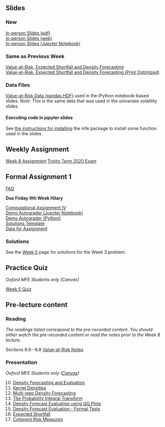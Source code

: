 <!--
.. title: Financial Econometrics II: Week 8
.. slug: hilary-term-8
.. date: 2020-11-27 17:51:05 UTC
.. tags: teaching, mfe
.. category: teaching 
.. link: 
.. description: Teaching resources for MFE Financial Econometrics II Week 8
.. type: text
.. jumbotron_color: #002147
.. jumbotron_light: True
.. jumbotron: MFE Financial Econometrics II: Week 8
.. jumbotron_text: Teaching material from Week 8.
-->

## Slides

### New
[In-person Slides (pdf)](/files/teaching/mfe/slides/var-slides-2020-21-in-person-week-8.pdf)  <br />
[In-person Slides (web)](/files/teaching/mfe/slides/var-slides-2020-21-in-person-week-8.html)  <br />
[In-person Slides (Jupyter Notebook)](/files/teaching/mfe/slides/var-slides-2020-21-in-person-week-8.ipynb) 

### Same as Previous Week
[Value-at-Risk, Expected Shortfall and Density Forecasting](/files/teaching/mfe/slides/var-slides-2020-2021.pdf) <br />
[Value-at-Risk, Expected Shortfall and Density Forecasting (Print Optimized)](/files/teaching/mfe/slides/var-slides-2020-2021-print.pdf) <br />

### Data Files
[Value-at-Risk Data (pandas HDF)](/files/teaching/mfe/data/univariate-volatility-data.h5) used in the IPython notebook-based slides. _Note_: This is the same data that was used in the univariate volatility slides.

#### Executing code in jupyter slides
See [the instructions for installing](../running-notebooks) the mfe package to install some 
function used in the slides.


## Weekly Assignment

[Week 8 Assignment](/files/teaching/mfe/homework/ht-week-8-assignment.pdf)
[Trinity Term 2020 Exam](/files/teaching/mfe/homework/trinity-term-2020-exam.pdf)


## Formal Assignment 1

[FAQ](../mfe-computational-exercise-4-faq)

**Due Friday 9th Week Hilary**

[Computational Assignment IV](/files/teaching/mfe/assignments/mfe-fe-computational-exercise-4-2020-2021.pdf) <br />
[Demo Autograder (Jupyter Notebook)](/files/teaching/mfe/assignments/demo-autograder-fw1.ipynb) <br />
[Demo Autograder (Python)](/files/teaching/mfe/assignments/demo-autograder-fw1.py) <br />
[Solutions Template](/files/teaching/mfe/assignments/solutions-fw1.py) <br />
[Data for Assignment](/files/teaching/mfe/assignments/mfe-formal-work-1-2020-2021.csv.gz)


### Solutions ###

See the [Week 5](../hilary-term-5) page for solutions for the Week 3 problem.

## Practice Quiz

_Oxford MFE Students only (Canvas)_

[Week 5 Quiz](https://canvas.sbs.ox.ac.uk/courses/1914/quizzes/2095)

## Pre-lecture content

### Reading

_The readings listed correspond to the pre-recorded content. You should either
watch the pre-recorded content or read the notes prior to the Week 8 lecture._

Sections 8.6--8.8  [Value-at-Risk Notes](/files/teaching/mfe/notes/financial-econometrics-2020-2021-chapter-8.pdf)

### Presentation

_Oxford MFE Students only ([Canvas](https://canvas.sbs.ox.ac.uk/courses/1914/external_tools/185))_

10. [Density Forecasting and Evaluation](https://ox.cloud.panopto.eu/Panopto/Pages/Viewer.aspx?id=dc256cc8-3cf6-4dc7-b44a-ace1012ec53e)
11. [Kernel Densities](https://ox.cloud.panopto.eu/Panopto/Pages/Viewer.aspx?id=5e98996f-cc2e-441e-bf2d-ace1012ecce9)
12. [Multi-step Density Forecasting](https://ox.cloud.panopto.eu/Panopto/Pages/Viewer.aspx?id=8402c1f3-3cb2-4543-b71b-ace101359e93)
13. [The Probability Integral Transform](https://ox.cloud.panopto.eu/Panopto/Pages/Viewer.aspx?id=8b02258b-578e-48a0-a828-ace10135fbc1)
14. [Density Forecast Evaluation using QQ Plots](https://ox.cloud.panopto.eu/Panopto/Pages/Viewer.aspx?id=233ab5fb-2107-4021-a5e6-ace1013adc8b)
15. [Density Forecast Evaluation - Formal Tests](https://ox.cloud.panopto.eu/Panopto/Pages/Viewer.aspx?id=51e41174-bfc9-4a6d-91fb-ace200b39cf5)
16. [Expected Shortfall](https://ox.cloud.panopto.eu/Panopto/Pages/Viewer.aspx?id=6d7e7b22-debb-4070-b8be-ace200b3a3a2)
17. [Coherent Risk Measures](https://ox.cloud.panopto.eu/Panopto/Pages/Viewer.aspx?id=65330f6b-375a-4ab2-9233-ace200b3aa77)


